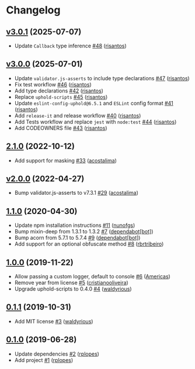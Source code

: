 # Changelog

## [v3.0.1](https://github.com/uphold/uphold-validator.js/releases/tag/v3.0.1) (2025-07-07)

- Update `Callback` type inference [\#48](https://github.com/uphold/uphold-validator.js/pull/48) ([risantos](https://github.com/risantos))

## [v3.0.0](https://github.com/uphold/uphold-validator.js/releases/tag/v3.0.0) (2025-07-01)

- Update `validator.js-asserts` to include type declarations [\#47](https://github.com/uphold/uphold-validator.js/pull/47) ([risantos](https://github.com/risantos))
- Fix test workflow [\#46](https://github.com/uphold/uphold-validator.js/pull/46) ([risantos](https://github.com/risantos))
- Add type declarations [\#42](https://github.com/uphold/uphold-validator.js/pull/42) ([risantos](https://github.com/risantos))
- Replace `uphold-scripts` [\#45](https://github.com/uphold/uphold-validator.js/pull/45) ([risantos](https://github.com/risantos))
- Update `eslint-config-uphold@6.5.1` and `ESLint` config format [\#41](https://github.com/uphold/uphold-validator.js/pull/41) ([risantos](https://github.com/risantos))
- Add `release-it` and release workflow [\#40](https://github.com/uphold/uphold-validator.js/pull/40) ([risantos](https://github.com/risantos))
- Add Tests workflow and replace `jest` with `node:test` [\#44](https://github.com/uphold/uphold-validator.js/pull/44) ([risantos](https://github.com/risantos))
- Add CODEOWNERS file [\#43](https://github.com/uphold/uphold-validator.js/pull/43) ([risantos](https://github.com/risantos))

## [2.1.0](https://github.com/uphold/uphold-validator.js/releases/tag/v2.1.0) (2022-10-12)
- Add support for masking [\#33](https://github.com/uphold/uphold-validator.js/pull/33) ([acostalima](https://github.com/acostalima))

## [v2.0.0](https://github.com/uphold/uphold-validator.js/releases/tag/v2.0.0) (2022-04-27)
- Bump validator.js-asserts to v7.3.1 [\#29](https://github.com/uphold/uphold-validator.js/pull/29) ([acostalima](https://github.com/acostalima))

## [1.1.0](https://github.com/uphold/uphold-validator.js/releases/tag/v1.1.0) (2020-04-30)
- Update npm installation instructions [\#11](https://github.com/uphold/uphold-validator.js/pull/11) ([nunofgs](https://github.com/nunofgs))
- Bump mixin-deep from 1.3.1 to 1.3.2 [\#7](https://github.com/uphold/uphold-validator.js/pull/7) ([dependabot[bot]](https://github.com/apps/dependabot))
- Bump acorn from 5.7.1 to 5.7.4 [\#9](https://github.com/uphold/uphold-validator.js/pull/9) ([dependabot[bot]](https://github.com/apps/dependabot))
- Add support for an optional obfuscate method [\#8](https://github.com/uphold/uphold-validator.js/pull/8) ([rbrtribeiro](https://github.com/rbrtribeiro))

## [1.0.0](https://github.com/uphold/uphold-validator.js/releases/tag/v1.0.0) (2019-11-22)
- Allow passing a custom logger, default to console [\#6](https://github.com/uphold/uphold-validator.js/pull/6) ([Americas](https://github.com/Americas))
- Remove year from license [\#5](https://github.com/uphold/uphold-validator.js/pull/5) ([cristianooliveira](https://github.com/cristianooliveira))
- Upgrade uphold-scripts to 0.4.0 [\#4](https://github.com/uphold/uphold-validator.js/pull/4) ([waldyrious](https://github.com/waldyrious))

## [0.1.1](https://github.com/uphold/uphold-validator.js/releases/tag/v0.1.1) (2019-10-31)
- Add MIT license [\#3](https://github.com/uphold/uphold-validator.js/pull/3) ([waldyrious](https://github.com/waldyrious))

## [0.1.0](https://github.com/uphold/uphold-validator.js/releases/tag/v0.1.0) (2019-06-28)
- Update dependencies [\#2](https://github.com/uphold/uphold-validator.js/pull/2) ([rplopes](https://github.com/rplopes))
- Add project [\#1](https://github.com/uphold/uphold-validator.js/pull/1) ([rplopes](https://github.com/rplopes))
